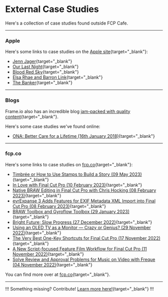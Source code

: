 # External Case Studies

Here's a collection of case studies found outside FCP Cafe.

---

### Apple

Here's some links to case studies on the [Apple site](https://www.apple.com/au/final-cut-pro/workflows/){target="_blank"}:

- [Jenn Jager](https://www.apple.com/au/final-cut-pro/workflows/#image-slide-gallery-item-1){target="_blank"}
- [Our Last Night](https://www.apple.com/au/final-cut-pro/workflows/#image-slide-gallery-item-2){target="_blank"}
- [Blood Red Sky](https://www.apple.com/au/final-cut-pro/workflows/#image-slide-gallery-item-3){target="_blank"}
- [Elsa Rhae and Barron Link](https://www.apple.com/au/final-cut-pro/workflows/#image-slide-gallery-item-4){target="_blank"}
- [The Banker](https://www.apple.com/au/final-cut-pro/workflows/#image-slide-gallery-item-5){target="_blank"}

---

### Blogs

Frame.io also has an incredible blog [jam-packed with quality content](https://blog.frame.io){target="_blank"}.

Here's some case studies we've found online:

- [ONA: Better Care for a Lifetime (16th January 2018)](https://adamschoales.com/blog/2018/1/ona-better-care-for-a-lifetime){target="_blank"}

---

### fcp.co

Here's some links to case studies on [fcp.co](https://fcp.co){target="_blank"}:

- [Timbrée or How to Use Stamps to Build a Story (09 May 2023)](https://fcp.co/final-cut-pro/articles/2616-timbree-or-how-to-use-stamps-to-build-a-story){target="_blank"}
- [In Love with Final Cut Pro (10 February 2023)](https://fcp.co/final-cut-pro/articles/2614-in-love-with-final-cut-pro){target="_blank"}
- [Native BRAW Editing in Final Cut Pro with Chris Hocking (08 February 2023)](https://fcp.co/final-cut-pro/articles/2612-native-braw-editing-in-final-cut-pro-with-chris-hocking){target="_blank"}
- [evrExpanse 3 Adds Features for EXIF Metadata XML Import into Final Cut Pro (08 February 2023)](https://fcp.co/final-cut-pro/articles/2613-evrexpanse-3-adds-features-for-exif-metadata-xml-import-into-final-cut-pro){target="_blank"}
- [BRAW Toolbox and Gyroflow Toolbox (29 January 2023)](https://fcp.co/final-cut-pro/articles/2611-braw-toolbox-and-gyroflow-toolbox){target="_blank"}
- [Bright Future; Slow Progress (27 December 2022)](https://fcp.co/final-cut-pro/articles/2610-bright-future-slow-progress){target="_blank"}
- [Using an OLED TV as a Monitor — Crazy or Genius? (29 November 2022)](https://fcp.co/final-cut-pro/articles/2609-using-an-oled-tv-as-a-monitor-crazy-or-genius){target="_blank"}
- [The Very Best One-Key Shortcuts for Final Cut Pro (17 November 2022)](https://fcp.co/final-cut-pro/articles/2608-the-very-best-one-key-shortcuts-for-final-cut-pro){target="_blank"}
- [A New Script-focused Feature Film Workflow for Final Cut Pro (11 November 2022)](https://fcp.co/final-cut-pro/articles/2607-a-new-script-focused-feature-film-workflow-for-final-cut-pro){target="_blank"}
- [Solve Review and Approval Problems for Music on Video with Freque (04 November 2022)](https://fcp.co/final-cut-pro/articles/2606-solve-review-and-approval-problems-for-music-on-video-with-freque){target="_blank"}

You can find more over at [fcp.co](https://fcp.co){target="_blank"}.

---

!!!
Something missing? Contribute! [Learn more here!](https://fcp.cafe/contribute/){target="_blank"}
!!!
